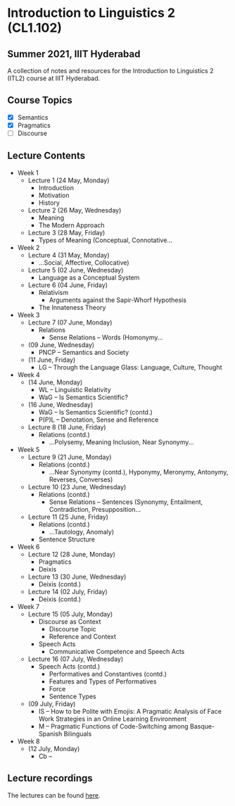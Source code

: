 # Introduction to Linguistics 2 (CL1.102)
## Summer 2021, IIIT Hyderabad

A collection of notes and resources for the Introduction to Linguistics 2 (ITL2) course at IIIT Hyderabad.

## Course Topics
- [x] Semantics
- [x] Pragmatics
- [ ] Discourse

## Lecture Contents
* Week 1
    * Lecture 1 (24 May, Monday)
        - Introduction
        - Motivation
        - History
    * Lecture 2 (26 May, Wednesday)
        - Meaning
        - The Modern Approach
    * Lecture 3 (28 May, Friday)
        - Types of Meaning (Conceptual, Connotative...
* Week 2
    * Lecture 4 (31 May, Monday)
        - ...Social, Affective, Collocative)
    * Lecture 5 (02 June, Wednesday)
        - Language as a Conceptual System
    * Lecture 6 (04 June, Friday)
        - Relativism
            - Arguments against the Sapir-Whorf Hypothesis
        - The Innateness Theory
* Week 3
    * Lecture 7 (07 June, Monday)
        - Relations
            - Sense Relations – Words (Homonymy...
    * (09 June, Wednesday)
        - PNCP – Semantics and Society
    * (11 June, Friday)
        - LG – Through the Language Glass: Language, Culture, Thought
* Week 4
    * (14 June, Monday)
        - WL – Linguistic Relativity
        - WaG – Is Semantics Scientific?
    * (16 June, Wednesday)
        - WaG – Is Semantics Scientific? (contd.)
        - P(P)L – Denotation, Sense and Reference
    * Lecture 8 (18 June, Friday)
        - Relations (contd.)
            - ...Polysemy, Meaning Inclusion, Near Synonymy...  
* Week 5
    * Lecture 9 (21 June, Monday)
        - Relations (contd.)
            - ...Near Synonymy (contd.), Hyponymy, Meronymy, Antonymy, Reverses, Converses)
    * Lecture 10 (23 June, Wednesday)
        - Relations (contd.)
            - Sense Relations – Sentences (Synonymy, Entailment, Contradiction, Presupposition...
    * Lecture 11 (25 June, Friday)
        - Relations (contd.)
            - ...Tautology, Anomaly)
        - Sentence Structure
* Week 6
    * Lecture 12 (28 June, Monday)
        - Pragmatics
        - Deixis
    * Lecture 13 (30 June, Wednesday)
        - Deixis (contd.)
    * Lecture 14 (02 July, Friday)
        - Deixis (contd.)
* Week 7
    * Lecture 15 (05 July, Monday)
        - Discourse as Context
            - Discourse Topic
            - Reference and Context
        - Speech Acts
            - Communicative Competence and Speech Acts
    * Lecture 16 (07 July, Wednesday)
        - Speech Acts (contd.)
            - Performatives and Constantives (contd.)
            - Features and Types of Performatives
             - Force
             - Sentence Types
    * (09 July, Friday)
        - IS – How to be Polite with Emojis: A Pragmatic Analysis of Face Work Strategies in an Online Learning Environment
        - M – Pragmatic Functions of Code-Switching among Basque-Spanish Bilinguals
* Week 8
    - (12 July, Monday)
        - Cb – 
        
## Lecture recordings
The lectures can be found [here](https://web.microsoftstream.com/user/73883361-dea3-4d91-8989-a18e4e3920d5).
